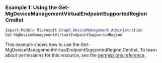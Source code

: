 ### Example 1: Using the Get-MgDeviceManagementVirtualEndpointSupportedRegion Cmdlet
```powershell
Import-Module Microsoft.Graph.DeviceManagement.Administration
Get-MgDeviceManagementVirtualEndpointSupportedRegion
```
This example shows how to use the Get-MgDeviceManagementVirtualEndpointSupportedRegion Cmdlet.
To learn about permissions for this resource, see the [permissions reference](/graph/permissions-reference).

